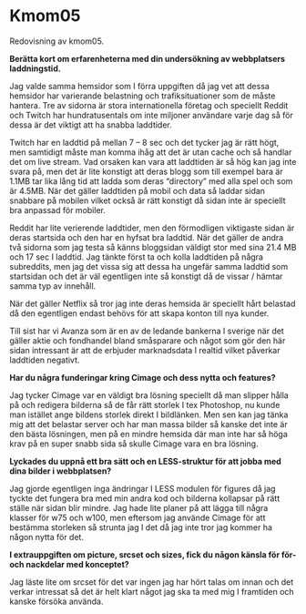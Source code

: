 Kmom05
===============================

Redovisning av kmom05.

<b>Berätta kort om erfarenheterna med din undersökning av webbplatsers laddningstid. </b>
<p>Jag valde samma hemsidor som I förra uppgiften då jag vet att dessa hemsidor har varierande belastning och trafiksituationer som de måste hantera. Tre av sidorna är stora internationella företag och speciellt Reddit och Twitch har hundratusentals om inte miljoner användare varje dag så för dessa är det viktigt att ha snabba laddtider. </p>

<p>Twitch har en laddtid på mellan 7 – 8 sec och det tycker jag är rätt högt, men samtidigt måste man komma ihåg att det är utan cache och så handlar det om live stream. Vad orsaken kan vara att laddtiden är så hög kan jag inte svara på, men det är lite konstigt att deras blogg som till exempel bara är 1.1MB tar lika lång tid att ladda som deras “directory” med alla spel och som är 4.5MB.
När det gäller laddtiden på mobil och data så laddar sidan snabbare på mobilen vilket också är rätt konstigt då sidan inte är speciellt bra anpassad för mobiler.</p>

<p>Reddit har lite verierende laddtider, men den förmodligen viktigaste sidan är deras startsida och den  har en hyfsat bra laddtid. När det gäller de andra två sidorna som jag testa så känns bloggsidan väldigt stor med sina 21.4 MB och 17 sec I laddtid. Jag tänkte först ta och kolla laddtiden på några subreddits, men jag det vissa sig att dessa ha ungefär samma laddtid som startsidan och det är väl egentligen inte så konstigt då de vissar / hämtar samma typ av innehåll. </p>

<p>När det gäller Netflix så tror jag inte deras hemsida är speciellt hårt belastad då den egentligen endast behövs för att skapa konton till nya kunder. </p>

<p>Till sist har vi Avanza som är en av de ledande bankerna I sverige när det gäller aktie och fondhandel bland småsparare och något som gör den här sidan intressant är att de erbjuder marknadsdata I realtid vilket påverkar laddtiden negativt.</p>

<b>Har du några funderingar kring Cimage och dess nytta och features? </b>
<p>Jag tycker Cimage var en väldigt bra lösning speciellt då man slipper hålla på och redigera bilderna så de får rätt storlek I tex Photoshop, nu kunde man istället ange bildens storlek direkt I bildlänken. Men sen kan jag tänka mig att det belastar server och har man massa bilder så kanske det inte är den bästa lösningen, men på en mindre hemsida där man inte har så höga krav på en super snabb sida så skulle Cimage vara en bra lösning. </p>

<b>Lyckades du uppnå ett bra sätt och en LESS-struktur för att jobba med dina bilder i webbplatsen? </b>
<p>Jag gjorde egentligen inga ändringar I LESS modulen för figures då jag tyckte det fungera bra med min andra kod och bilderna kollapsar på rätt ställe när sidan blir mindre. Jag hade lite planer på att lägga till några klasser för w75 och w100, men eftersom jag använde Cimage för att bestämma storleken så strunta jag I det då jag inte tror jag kommer ha någon nytta för det.</p>

<b>I extrauppgiften om picture, srcset och sizes, fick du någon känsla för för- och nackdelar med konceptet? </b>
<p>Jag läste lite om srcset för det var ingen jag har hört talas om innan och det verkar intressat så det är helt klart något jag ska ta med mig I framtiden och kanske försöka använda.</p>
